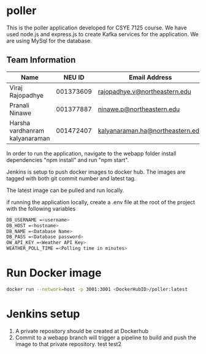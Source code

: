 # poller
This is the poller application developed for CSYE 7125 course. We have used node.js and express.js to create Kafka services for the application. We are using MySql for the database.
## Team Information

| Name | NEU ID | Email Address |
| --- | --- | --- |
| Viraj Rajopadhye| 001373609 | rajopadhye.v@northeastern.edu |
| Pranali Ninawe | 001377887 | ninawe.p@northeastern.edu |
| Harsha vardhanram kalyanaraman | 001472407 | kalyanaraman.ha@northeastern.edu | 

In order to run the application, navigate to the webapp folder install dependencies "npm install" and run "npm start".

Jenkins is setup to push docker images to docker hub. The images are tagged with both git commit number and latest tag.

The latest image can be pulled and run locally.

if running the application locally, create a .env file at the root of the project with the following variables

```bash
DB_USERNAME =<username>
DB_HOST =<hostname>
DB_NAME =<Database Name>
DB_PASS =<Database password>
OW_API_KEY =<Weather API Key>
WEATHER_POLL_TIME =<Polling time in minutes>
```

# Run Docker image
```bash
docker run --network=host -p 3001:3001 <DockerHubID>/poller:latest 
```

# Jenkins setup
1. A private repository should be created at Dockerhub
2. Commit to a webapp branch will trigger a pipeline to build and push the image to that private repository. test test2
